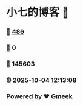 # 小七的博客 :link:  
### :page_facing_up: [486](/tag.html) 
### :speech_balloon: 0 
### :hibiscus: 145603 
### :alarm_clock: 2025-10-04 12:13:08 
### Powered by :heart: [Gmeek](https://github.com/Meekdai/Gmeek)
